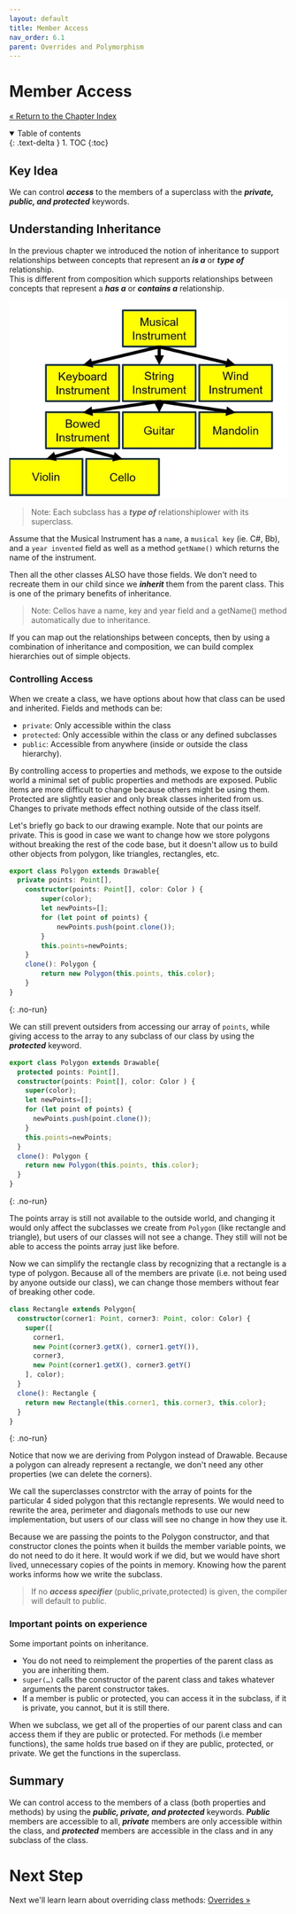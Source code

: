 ```yaml
---
layout: default
title: Member Access
nav_order: 6.1
parent: Overrides and Polymorphism
---
```


# Member Access

[&laquo; Return to the Chapter Index](index.md)

<details open markdown="block">
  <summary>
    Table of contents
  </summary>
  {: .text-delta }
1. TOC
{:toc}
</details>

## Key Idea

We can control **_access_** to the members of a superclass with the **_private, public, and protected_** keywords.

## Understanding Inheritance

In the previous chapter we introduced the notion of inheritance to support relationships between concepts that represent an **_is a_** or **_type of_** relationship.  
This is different from composition which supports relationships between concepts that represent a **_has a_** or **_contains a_** relationship.

![](../../assets/images/member_access_1.jpg)

> Note: Each subclass has a **_type of_** relationshiplower with its superclass.

Assume that the Musical Instrument has a `name`, a `musical key` (ie. C#, Bb), and a `year invented` field as well as a method `getName()` which returns the name of the instrument.

Then all the other classes ALSO have those fields. We don't need to recreate them in our child since we **_inherit_** them from the parent class. This is one of the primary benefits of inheritance.

> Note: Cellos have a name, key and year field and a getName() method automatically due to inheritance.

If you can map out the relationships between concepts, then by using a combination of inheritance and composition, we can build complex hierarchies out of simple objects.

### Controlling Access

When we create a class, we have options about how that class can be used and inherited.
Fields and methods can be:

-   `private`: Only accessible within the class
-   `protected`: Only accessible within the class or any defined subclasses
-   `public`: Accessible from anywhere (inside or outside the class hierarchy).

By controlling access to properties and methods, we expose to the outside world a minimal set of public properties and methods are exposed. Public items are more difficult to change because others might be using them. Protected are slightly easier and only break classes inherited from us. Changes to private methods effect nothing outside of the class itself.

Let's briefly go back to our drawing example.
Note that our points are private. This is good in case we want to change how we store polygons without breaking the rest of the code base, but it doesn't allow us to build other objects from polygon, like triangles, rectangles, etc.

```typescript
export class Polygon extends Drawable{
  private points: Point[],
	constructor(points: Point[], color: Color ) {
		super(color);
		let newPoints=[];
		for (let point of points) {
			newPoints.push(point.clone());
		}
		this.points=newPoints;
	}
	clone(): Polygon {
		return new Polygon(this.points, this.color);
	}
}
```

{: .no-run}

We can still prevent outsiders from accessing our array of `points`, while giving access to the array to any subclass of our class by using the **_protected_** keyword.

```typescript
export class Polygon extends Drawable{
  protected points: Point[],
  constructor(points: Point[], color: Color ) {
    super(color);
    let newPoints=[];
    for (let point of points) {
      newPoints.push(point.clone());
    }
    this.points=newPoints;
  }
  clone(): Polygon {
    return new Polygon(this.points, this.color);
  }
}
```

{: .no-run}

The points array is still not available to the outside world, and changing it would only affect the subclasses we create from `Polygon` (like rectangle and triangle), but users of our classes will not see a change. They still will not be able to access the points array just like before.

Now we can simplify the rectangle class by recognizing that a rectangle is a type of polygon. Because all of the members are private (i.e. not being used by anyone outside our class), we can change those members without fear of breaking other code.

```typescript
class Rectangle extends Polygon{
  constructor(corner1: Point, corner3: Point, color: Color) {
    super([
      corner1,
      new Point(corner3.getX(), corner1.getY()),
      corner3,
      new Point(corner1.getX(), corner3.getY()
    ], color);
  }
  clone(): Rectangle {
    return new Rectangle(this.corner1, this.corner3, this.color);
  }
}
```

{: .no-run}

Notice that now we are deriving from Polygon instead of Drawable. Because a polygon can already represent a rectangle, we don't need any other properties (we can delete the corners).

We call the superclasses constrctor with the array of points for the particular 4 sided polygon that this rectangle represents.
We would need to rewrite the area, perimeter and diagonals methods to use our new implementation, but users of our class will see no change in how they use it.

Because we are passing the points to the Polygon constructor, and that constructor clones the points when it builds the member variable points, we do not need to do it here. It would work if we did, but we would have short lived, unnecessary copies of the points in memory.
Knowing how the parent works informs how we write the subclass.

> If no **_access specifier_** (public,private,protected) is given, the compiler will default to public.

### Important points on experience

Some important points on inheritance.

-   You do not need to reimplement the properties of the parent class as you are inheriting them.
-   `super(…)` calls the constructor of the parent class and takes whatever arguments the parent constructor takes.
-   If a member is public or protected, you can access it in the subclass, if it is private, you cannot, but it is still there.

When we subclass, we get all of the properties of our parent class and can access them if they are public or protected.
For methods (i.e member functions), the same holds true based on if they are public, protected, or private. We get the functions in the superclass.

## Summary

We can control access to the members of a class (both properties and methods) by using the **_public, private, and protected_** keywords. **_Public_** members are accessible to all, **_private_** members are only accessible within the class, and **_protected_** members are accessible in the class and in any subclass of the class.

# Next Step

Next we'll learn learn about overriding class methods: [Overrides &raquo;](../6-polymorphism/overrides.md)
